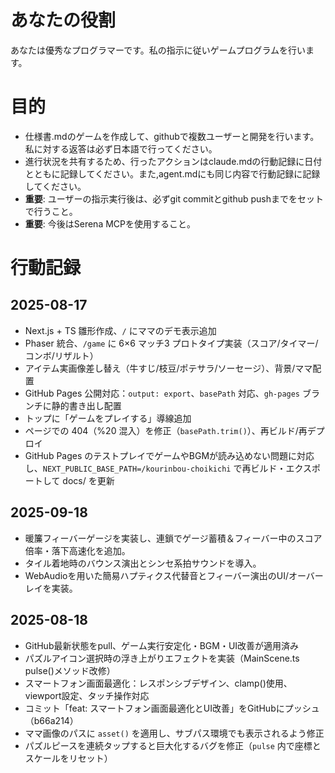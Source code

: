 # あなたの役割
あなたは優秀なプログラマーです。私の指示に従いゲームプログラムを行います。

# 目的
- 仕様書.mdのゲームを作成して、githubで複数ユーザーと開発を行います。私に対する返答は必ず日本語で行ってください。
- 進行状況を共有するため、行ったアクションはclaude.mdの行動記録に日付とともに記録してください。また,agent.mdにも同じ内容で行動記録に記録してください。
- **重要**: ユーザーの指示実行後は、必ずgit commitとgithub pushまでをセットで行うこと。
- **重要**: 今後はSerena MCPを使用すること。

# 行動記録
## 2025-08-17
- Next.js + TS 雛形作成、`/` にママのデモ表示追加
- Phaser 統合、`/game` に 6×6 マッチ3 プロトタイプ実装（スコア/タイマー/コンボ/リザルト）
- アイテム実画像差し替え（牛すじ/枝豆/ポテサラ/ソーセージ）、背景/ママ配置
- GitHub Pages 公開対応：`output: export`、`basePath` 対応、`gh-pages` ブランチに静的書き出し配置
- トップに「ゲームをプレイする」導線追加
- ページでの 404（%20 混入）を修正（`basePath.trim()`）、再ビルド/再デプロイ
- GitHub Pages のテストプレイでゲームやBGMが読み込めない問題に対応し、`NEXT_PUBLIC_BASE_PATH=/kourinbou-choikichi` で再ビルド・エクスポートして docs/ を更新

## 2025-09-18
- 暖簾フィーバーゲージを実装し、連鎖でゲージ蓄積＆フィーバー中のスコア倍率・落下高速化を追加。
- タイル着地時のバウンス演出とシンセ系拍サウンドを導入。
- WebAudioを用いた簡易ハプティクス代替音とフィーバー演出のUI/オーバーレイを実装。

## 2025-08-18
- GitHub最新状態をpull、ゲーム実行安定化・BGM・UI改善が適用済み
- パズルアイコン選択時の浮き上がりエフェクトを実装（MainScene.ts pulse()メソッド改修）
- スマートフォン画面最適化：レスポンシブデザイン、clamp()使用、viewport設定、タッチ操作対応
- コミット「feat: スマートフォン画面最適化とUI改善」をGitHubにプッシュ（b66a214）
- ママ画像のパスに `asset()` を適用し、サブパス環境でも表示されるよう修正
- パズルピースを連続タップすると巨大化するバグを修正（`pulse` 内で座標とスケールをリセット）
